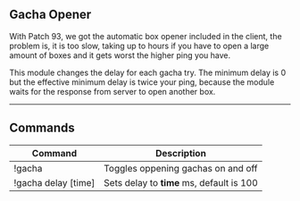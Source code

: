 ## Gacha Opener

With Patch 93, we got the automatic box opener included in the client, the problem is, it is too slow, taking up to hours if you have to open a large amount of boxes and it gets worst the higher ping you have.

This module changes the delay for each gacha try. The minimum delay is 0 but the effective minimum delay is twice your ping, because the module waits for the response from server to open another box.

---

## Commands

| Command                    | Description                               |
| -------------------------- |------------------------------------------ |
| !gacha                     | Toggles oppening gachas on and off        |
| !gacha delay [time]        | Sets delay to **time** ms, default is 100 |
